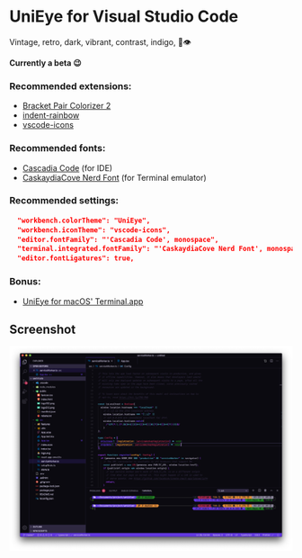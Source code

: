 # UniEye for Visual Studio Code

Vintage, retro, dark, vibrant, contrast, indigo, 🦄👁

**Currently a beta 😉**

### Recommended extensions:

- [Bracket Pair Colorizer 2](https://marketplace.visualstudio.com/items?itemName=CoenraadS.bracket-pair-colorizer-2)
- [indent-rainbow](https://marketplace.visualstudio.com/items?itemName=oderwat.indent-rainbow)
- [vscode-icons](https://marketplace.visualstudio.com/items?itemName=vscode-icons-team.vscode-icons)

### Recommended fonts:

- [Cascadia Code](https://github.com/microsoft/cascadia-code) (for IDE)
- [CaskaydiaCove Nerd Font](https://github.com/ryanoasis/nerd-fonts/tree/master/patched-fonts/CascadiaCode) (for Terminal emulator)

### Recommended settings:

```json
  "workbench.colorTheme": "UniEye",
  "workbench.iconTheme": "vscode-icons",
  "editor.fontFamily": "'Cascadia Code', monospace",
  "terminal.integrated.fontFamily": "'CaskaydiaCove Nerd Font', monospace",
  "editor.fontLigatures": true,
```

### Bonus:

- [UniEye for macOS' Terminal.app](https://github.com/hbthen3rd/unieye-terminalapp)

## Screenshot

![UniEye for Visual Studio Code screenshot](/UniEye_Visual-Studio-Code.png?raw=true 'UniEye for Visual Studio Code screenshot')
